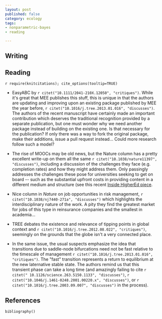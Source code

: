 ```yaml
---
layout: post
published: false
category: ecology
tags: 
- nonparametric-bayes
- reading 

---
```



## Writing




## Reading

`r require(knitcitations); cite_options(tooltip=TRUE)`

* EasyABC by `r citet("10.1111/2041-210X.12050", "critiques")`.  While it's great that MEE publishes this stuff, this is unique in that the authors are updating and improving upon an existing package published by MEE the year before, `r citet("10.1016/j.tree.2013.01.016", "discusses")`. The authors of the recent manuscript have certainly made an important contribution which deserves the traditional recognition provided by a separate publication, but one must wonder why we need another package instead of building on the existing one.  Is that necessary for the publication?  If only there was a way to fork the original package, make their additions, issue a pull request instead...  Could more research follow such a model?

* The rise of MOOCs may be old news, but the Nature column has a pretty excellent write-up on them all the same `r citet("10.1038/nature11397", "discusses")`, including a discussion of the challenges they face (e.g. completion rates) and how they might address them.  Only passingly addresses the challenges these pose for universities seeking to get on board -- such as the substantial upfront costs in providing content in a different medium and structure (see this recent [Inside HigherEd piece](http://www.insidehighered.com/blogs/technology-and-learning/why-moocs-may-drive-higher-ed-costs).  
* Nice column in *Nature* on job opportunities in risk management, `r citet("10.1038/nj7440-271a", "discusses")` which highlights the interdisciplinary nature of the work.  A pity they find the greatest market for jobs of this type in reinsurance companies and the smallest in academia...

* TREE debates the existence and relevance of tipping points in global context and `r citet("10.1016/j.tree.2012.08.022", "critiques")`, seemingly on the grounds that the globe isn't a very connected place.    

* In the same issue, the usual suspects emphasize the idea that transitions due to saddle-node bifurcations need not be fast relative to the timescale of management `r citet("10.1016/j.tree.2013.01.016", "critiques")`.  The "fast" transition represents a return to equilibrium at the new laternative stable state.  The authors remind us that this transient phase can take a long time (and amazingly failing to cite `r citet(" 10.1126/science.263.5150.1133", "discusses")`, `r citet("10.1046/j.1461-0248.2001.00220.x", "discusses")`, or `r citet("10.1016/j.tree.2003.09.007", "discusses")` in the process). 

## References

```{r echo=FALSE, results="asis"}
bibliography()
```
